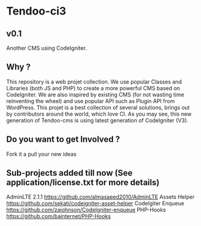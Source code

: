 Tendoo-ci3
=========
v0.1
---------
Another CMS using CodeIgniter. 

Why ?
------
This repository is a web projet collection. We use popular Classes and Libraries (both JS and PHP) to create a more powerful CMS based on CodeIgniter.
We are also inspired by existing CMS (for not wasting time reinventing the wheel) and use popular API such as Plugin API from WordPress.
This projet is a best collection of several solutions, brings out by contributors around the world, which love CI.
As you may see, this new generation of Tendoo-cms is using latest generation of CodeIgniter (V3).

Do you want to get Involved ?
-----------------------------
Fork it a pull your new ideas

Sub-projects added till now (See application/license.txt for more details)
---------------------------------------------------------------------------
AdminLTE 2.1.1 https://github.com/almasaeed2010/AdminLTE
Assets Helper https://github.com/sekati/codeigniter-asset-helper
CodeIgiter Enqueue https://github.com/zajohnson/CodeIgniter-enqueue
PHP-Hooks https://github.com/bainternet/PHP-Hooks